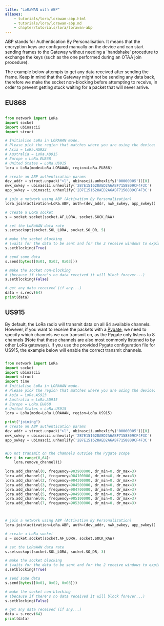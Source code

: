 ```yaml
---
title: "LoRaWAN with ABP"
aliases:
    - tutorials/lora/lorawan-abp.html
    - tutorials/lora/lorawan-abp.md
    - chapter/tutorials/lora/lorawan-abp
---
```


ABP stands for Authentication By Personalisation. It means that the encryption keys are configured manually on the device and can start sending frames to the Gateway without needing a 'handshake' procedure to exchange the keys (such as the one performed during an OTAA join procedure).

The example below attempts to get any data received after sending the frame. Keep in mind that the Gateway might not be sending any data back, therefore we make the socket non-blocking before attempting to receive, in order to prevent getting stuck waiting for a packet that will never arrive.

## EU868

```python

from network import LoRa
import socket
import ubinascii
import struct

# Initialise LoRa in LORAWAN mode.
# Please pick the region that matches where you are using the device:
# Asia = LoRa.AS923
# Australia = LoRa.AU915
# Europe = LoRa.EU868
# United States = LoRa.US915
lora = LoRa(mode=LoRa.LORAWAN, region=LoRa.EU868)

# create an ABP authentication params
dev_addr = struct.unpack(">l", ubinascii.unhexlify('00000005'))[0]
nwk_swkey = ubinascii.unhexlify('2B7E151628AED2A6ABF7158809CF4F3C')
app_swkey = ubinascii.unhexlify('2B7E151628AED2A6ABF7158809CF4F3C')

# join a network using ABP (Activation By Personalization)
lora.join(activation=LoRa.ABP, auth=(dev_addr, nwk_swkey, app_swkey))

# create a LoRa socket
s = socket.socket(socket.AF_LORA, socket.SOCK_RAW)

# set the LoRaWAN data rate
s.setsockopt(socket.SOL_LORA, socket.SO_DR, 5)

# make the socket blocking
# (waits for the data to be sent and for the 2 receive windows to expire)
s.setblocking(True)

# send some data
s.send(bytes([0x01, 0x02, 0x03]))

# make the socket non-blocking
# (because if there's no data received it will block forever...)
s.setblocking(False)

# get any data received (if any...)
data = s.recv(64)
print(data)
```

## US915

By default, the LoRa radio will transmit data on all 64 available channels. However, if you want to receive the packets with a [Pygate](/tutorials/expansionboards/pygate/), we need to specify which channels we can transmit on, as the Pygate only listens to 8 channels (Note that these channels are also most commonly listened to by other LoRa gateways). If you use the provided Pygate configuration file for US915, the example below will enable the correct transmit channels.

```python

from network import LoRa
import socket
import ubinascii
import struct
import time
# Initialise LoRa in LORAWAN mode.
# Please pick the region that matches where you are using the device:
# Asia = LoRa.AS923
# Australia = LoRa.AU915
# Europe = LoRa.EU868
# United States = LoRa.US915
lora = LoRa(mode=LoRa.LORAWAN, region=LoRa.US915)

print("joining")
# create an ABP authentication params
dev_addr = struct.unpack(">l", ubinascii.unhexlify('00000005'))[0]
nwk_swkey = ubinascii.unhexlify('2B7E151628AED2A6ABF7158809CF4F3C')
app_swkey = ubinascii.unhexlify('2B7E151628AED2A6ABF7158809CF4F3C')


#Do not transmit on the channels outside the Pygate scope
for i in range(0,64):
    lora.remove_channel(i)
    
lora.add_channel(0, frequency=903900000, dr_min=0, dr_max=3)
lora.add_channel(1, frequency=904100000, dr_min=0, dr_max=3)
lora.add_channel(2, frequency=904300000, dr_min=0, dr_max=3)
lora.add_channel(3, frequency=904500000, dr_min=0, dr_max=3)
lora.add_channel(4, frequency=904700000, dr_min=0, dr_max=3)
lora.add_channel(5, frequency=904900000, dr_min=0, dr_max=3)
lora.add_channel(6, frequency=905100000, dr_min=0, dr_max=3)
lora.add_channel(7, frequency=905300000, dr_min=0, dr_max=3)



# join a network using ABP (Activation By Personalization)
lora.join(activation=LoRa.ABP, auth=(dev_addr, nwk_swkey, app_swkey))

# create a LoRa socket
s = socket.socket(socket.AF_LORA, socket.SOCK_RAW)

# set the LoRaWAN data rate
s.setsockopt(socket.SOL_LORA, socket.SO_DR, 3)

# make the socket blocking
# (waits for the data to be sent and for the 2 receive windows to expire)
s.setblocking(True)

# send some data
s.send(bytes([0x01, 0x02, 0x03]))

# make the socket non-blocking
# (because if there's no data received it will block forever...)
s.setblocking(False)

# get any data received (if any...)
data = s.recv(64)
print(data)

```